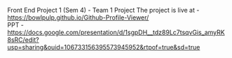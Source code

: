 Front End Project 1 (Sem 4) - Team 1 Project
The project is live at - https://bowlpulp.github.io/Github-Profile-Viewer/ <br/>
PPT - https://docs.google.com/presentation/d/1sgpDH__tdz89Lc7tsqvGis_amyRK8sRC/edit?usp=sharing&ouid=106733156395573945952&rtpof=true&sd=true

